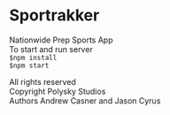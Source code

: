 # Sportrakker
Nationwide Prep Sports App  
To start and run server  
`$npm install`  
`$npm start`

All rights reserved  
Copyright Polysky Studios  
Authors Andrew Casner and Jason Cyrus  
